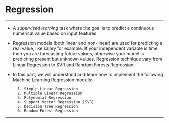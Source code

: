 # Regression
<hr>

* A *supervised learning* task where the goal is to predict a continuous numerical value based on input features.

* Regression models (both linear and non-linear) are used for predicting a real value, like salary for example. If your independent variable is time, then you are forecasting future values, otherwise your model is predicting present but unknown values. Regression technique vary from Linear Regression to SVR and Random Forests Regression.

* In this part, we will understand and learn how to implement the following Machine Learning Regression models:
        
        1. Simple Linear Regression
        2. Multiple Linear Regression
        3. Polynomial Regression
        4. Support Vector Regression (SVR)
        5. Decision Tree Regression
        6. Random Forest Regression
<hr>
